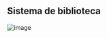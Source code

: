 ## Sistema de biblioteca
![image](https://github.com/WilmerMeza/SisTramiDoc/assets/55814963/519d03e7-136a-4ea0-a019-8e0969992ed7)


